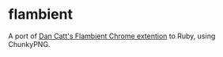 # flambient

A port of [Dan Catt's Flambient Chrome extention](https://github.com/revdancatt/CAT434-flambient) to Ruby, using ChunkyPNG.
